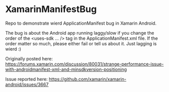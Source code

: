 # XamarinManifestBug
Repo to demonstrate wierd ApplicationManifest bug in Xamarin Android.

The bug is about the Android app running laggy/slow if you change the order of the <uses-sdk ... /> tag in the ApplicationManifest.xml file. If the order matter so much, please either fail or tell us about it. Just lagging is wierd :)

Originally posted here: https://forums.xamarin.com/discussion/80031/strange-performance-issue-with-androidmanifest-xml-and-minsdkversion-positioning

Issue reported here: https://github.com/xamarin/xamarin-android/issues/3667
